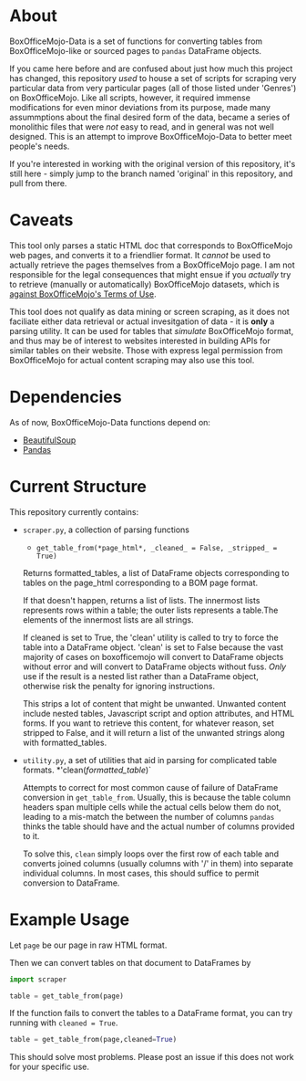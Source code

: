# About

BoxOfficeMojo-Data is a set of functions for converting tables from BoxOfficeMojo-like or sourced pages to `pandas` DataFrame objects.

If you came here before and are confused about just how much this project has changed, this repository _used_ to house a set of scripts for scraping very particular data from very particular pages (all of those listed under 'Genres') on BoxOfficeMojo. Like all scripts, however, it required immense modifications for even minor deviations from its purpose, made many assummptions about the final desired form of the data, became a series of monolithic files that were _not_ easy to read, and in general was not well designed. This is an attempt to improve BoxOfficeMojo-Data to better meet people's needs.

If you're interested in working with the original version of this repository, it's still here - simply jump to the branch named 'original' in this repository, and pull from there.

# Caveats

This tool only parses a static HTML doc that corresponds to BoxOfficeMojo web pages, and converts it to a friendlier format. It _cannot_ be used to actually retrieve the pages themselves from a BoxOfficeMojo page. I am not responsible for the legal consequences that might ensue if you _actually_ try to retrieve (manually or automatically) BoxOfficeMojo datasets, which is [against BoxOfficeMojo's Terms of Use](http://www.boxofficemojo.com/about/termsofuse.htm). 

This tool does not qualify as data mining or screen scraping, as it does not faciliate either data retrieval or actual invesitgation of data - it is **only** a parsing utility. It can be used for tables that _simulate_ BoxOfficeMojo format, and thus may be of interest to websites interested in building APIs for similar tables on their website. Those with express legal permission from BoxOfficeMojo for actual content scraping may also use this tool.


# Dependencies

As of now, BoxOfficeMojo-Data functions depend on:

* [BeautifulSoup](http://www.crummy.com/software/BeautifulSoup/bs4/doc/)
* [Pandas](http://pandas.pydata.org/)

# Current Structure

This repository currently contains:
* `scraper.py`, a collection of parsing functions
  * `get_table_from(*page_html*, _cleaned_ = False, _stripped_ = True)`

   Returns formatted_tables, a list of DataFrame objects corresponding to tables on the page_html corresponding to a BOM page format.

   If that doesn't happen, returns a list of lists. The innermost lists represents rows within a table; the outer lists represents a table.The elements of the innermost lists are all strings.

   If cleaned is set to True, the 'clean' utility is called to try to force the table into a DataFrame object. 'clean' is set to False because the vast majority of cases on boxofficemojo will convert to DataFrame objects without error and will convert to DataFrame objects without fuss. *Only* use if the result is a nested list rather than a DataFrame object, otherwise risk the penalty for ignoring instructions. 

   This strips a lot of content that might be unwanted. Unwanted content include nested tables, Javascript script and option attributes, and HTML forms. If you want to retrieve this content, for whatever reason, set stripped to False, and it will return a list of the unwanted strings along with formatted_tables.

* `utility.py`, a set of utilities that aid in parsing for complicated table formats.
  *'clean(*formatted_table*)`

   Attempts to correct for most common cause of failure of DataFrame conversion in `get_table_from`. Usually, this is because the table column headers span multiple cells while the actual cells below them do not, leading to a mis-match the between the number of columns `pandas` thinks the table should have and the actual number of columns provided to it. 

   To solve this, `clean` simply loops over the first row of each table and converts joined columns (usually columns with '/' in them) into separate individual columns. In most cases, this should suffice to permit conversion to DataFrame.

# Example Usage

Let `page` be our page in raw HTML format.

Then we can convert tables on that document to DataFrames by

```python
import scraper

table = get_table_from(page)
```
If the function fails to convert the tables to a DataFrame format, you can try running with `cleaned = True`.

```python
table = get_table_from(page,cleaned=True)
```

This should solve most problems. Please post an issue if this does not work for your specific use.

